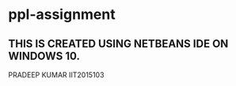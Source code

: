 # ppl-assignment
THIS IS CREATED USING NETBEANS IDE ON WINDOWS 10.
-------------------------------------------------
PRADEEP KUMAR
IIT2015103
